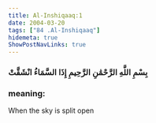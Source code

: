 ```yaml
---
title: Al-Inshiqaaq:1
date: 2004-03-20
tags: ["84 .Al-Inshiqaaq"]
hidemeta: true 
ShowPostNavLinks: true 
---
```

### بِسْمِ اللَّهِ الرَّحْمَٰنِ الرَّحِيمِ إِذَا السَّمَاءُ انْشَقَّتْ
### meaning: 
When the sky is split open
